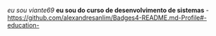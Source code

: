 *eu sou  viante69*
**eu sou do curso de desenvolvimento de sistemas**
-https://github.com/alexandresanlim/Badges4-README.md-Profile#-education-
